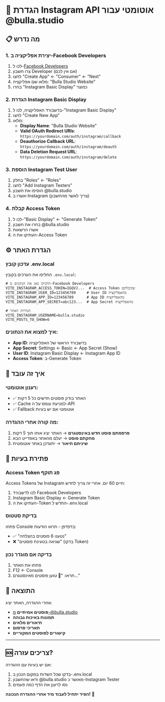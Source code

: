 # 🚀 הגדרת Instagram API אוטומטי עבור @bulla.studio

## 📋 מה נדרש

### 1. יצירת אפליקציה ב-Facebook Developers
1. לכו ל-[Facebook Developers](https://developers.facebook.com/)
2. צרו חשבון Developer (אם אין לכם)
3. לחצו "Create App" ← "Consumer" ← "Next"
4. מלאו שם אפליקציה: "Bulla Studio Website"
5. בחרו "Instagram Basic Display" כמוצר

### 2. הגדרת Instagram Basic Display
1. בדשבורד האפליקציה, לכו ל-"Instagram Basic Display"
2. לחצו "Create New App"
3. מלאו:
   - **Display Name**: "Bulla Studio Website"
   - **Valid OAuth Redirect URIs**: `https://yourdomain.com/auth/instagram/callback`
   - **Deauthorize Callback URL**: `https://yourdomain.com/auth/instagram/deauth`
   - **Data Deletion Request URL**: `https://yourdomain.com/auth/instagram/delete`

### 3. הוספת Instagram Test User
1. בחלק "Roles" ← "Roles"
2. לחצו "Add Instagram Testers"
3. הוסיפו את חשבון @bulla.studio
4. אשרו ב-Instagram (צריך לאשר מהחשבון)

### 4. קבלת Access Token
1. לכו ל-"Basic Display" ← "Generate Token"
2. בחרו את חשבון @bulla.studio
3. אשרו הרשאות
4. העתיקו את ה-Access Token

## ⚙️ הגדרת האתר

### עדכון קובץ .env.local
החליפו את הערכים בקובץ `.env.local`:

```env
# הדביקו כאן את הנתונים מ-Facebook Developers
VITE_INSTAGRAM_ACCESS_TOKEN=IGQVJ...  # Access Token שקיבלתם
VITE_INSTAGRAM_USER_ID=123456789     # User ID מהאפליקציה
VITE_INSTAGRAM_APP_ID=123456789      # App ID מהאפליקציה
VITE_INSTAGRAM_APP_SECRET=abc123...  # App Secret מהאפליקציה

# הגדרות האתר
VITE_INSTAGRAM_USERNAME=bulla.studio
VITE_POSTS_TO_SHOW=6
```

### איך למצוא את הנתונים:
- **App ID**: בדשבורד הראשי של האפליקציה
- **App Secret**: Settings ← Basic ← App Secret (Show)
- **User ID**: Instagram Basic Display ← Instagram App ID
- **Access Token**: ב-Generate Token

## 🔄 איך זה עובד

### רענון אוטומטי:
- ✅ האתר בודק פוסטים חדשים כל 5 דקות
- ✅ Cache למניעת עומס על ה-API
- ✅ Fallback אוטומטי אם יש בעיות

### מה קורה אחרי ההגדרה:
1. **פרסמתם פוסט חדש באינסטגרם** → האתר יציג אותו תוך 5 דקות
2. **מחקתם פוסט** → יעלם מהאתר באפדייט הבא
3. **שיניתם תיאור** → יתעדכן באתר אוטומטית

## 🎯 פתירת בעיות

### Access Token פג תוקף
Access Tokens של Instagram חיים 60 יום. אחרי זה צריך לחדש:

1. לכו לדשבורד Facebook Developers
2. Instagram Basic Display ← Generate Token
3. העתיקו את ה-Token החדש ל-.env.local

### בדיקת סטטוס
פתחו Console בדפדפן - תראו הודעות:
- ✅ "נטענו 6 פוסטים בהצלחה"
- ❌ "שגיאה בטעינת פוסטים" (בדקו Token)

### בדיקה אם מוגדר נכון
1. פתחו את האתר
2. F12 ← Console
3. תראו: "🔄 טוען פוסטים מאינסטגרם..."

## 📱 התוצאה

אחרי ההגדרה, האתר יציג:
- **פוסטים אמיתיים** מ-@bulla.studio
- **תמונות באיכות גבוהה**
- **תיאורים מלאים**
- **תאריכי פרסום**
- **קישורים לפוסטים המקוריים**

---

## 🆘 צריכים עזרה?

אם יש בעיות עם ההגדרה:
1. בדקו שכל השדות במקום הנכון ב-.env.local
2. ודאו שהחשבון @bulla.studio מאושר כ-Instagram Tester
3. נסו לרענן את הדף כמה פעמים

**הפיד יתחיל לעבוד מיד אחרי ההגדרה הנכונה!** 🎉